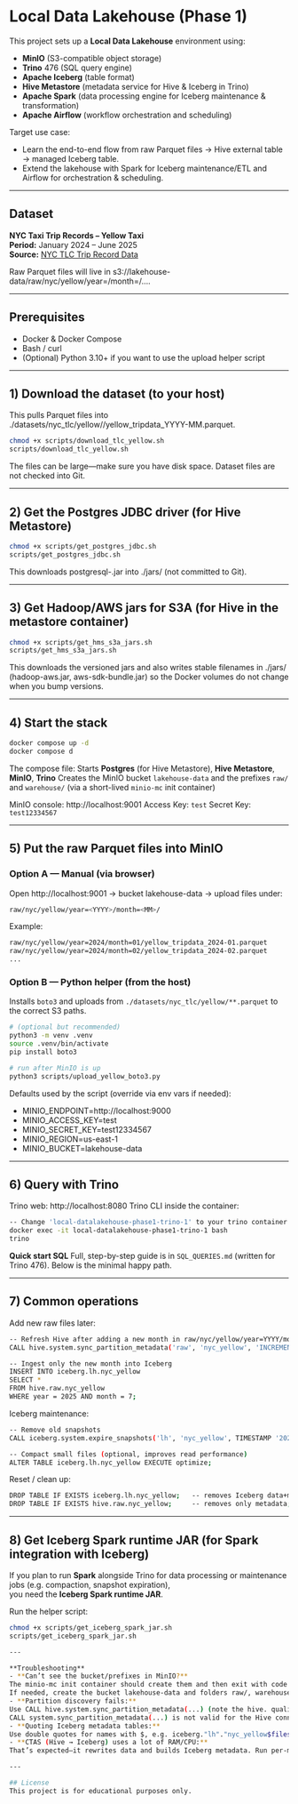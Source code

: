 # Local Data Lakehouse (Phase 1)

This project sets up a **Local Data Lakehouse** environment using:
- **MinIO** (S3-compatible object storage)
- **Trino** 476 (SQL query engine)
- **Apache Iceberg** (table format)
- **Hive Metastore** (metadata service for Hive & Iceberg in Trino)
- **Apache Spark** (data processing engine for Iceberg maintenance & transformation)
- **Apache Airflow** (workflow orchestration and scheduling)

Target use case:  
- Learn the end-to-end flow from raw Parquet files → Hive external table → managed Iceberg table.  
- Extend the lakehouse with Spark for Iceberg maintenance/ETL and Airflow for orchestration & scheduling.

---

## Dataset
**NYC Taxi Trip Records – Yellow Taxi**  
**Period:** January 2024 – June 2025  
**Source:** [NYC TLC Trip Record Data](https://www.nyc.gov/site/tlc/about/tlc-trip-record-data.page)

Raw Parquet files will live in s3://lakehouse-data/raw/nyc/yellow/year=<YYYY>/month=<MM>/….

---

## Prerequisites
- Docker & Docker Compose
- Bash / curl
- (Optional) Python 3.10+ if you want to use the upload helper script

---

## 1) Download the dataset (to your host)
This pulls Parquet files into ./datasets/nyc_tlc/yellow/<year>/yellow_tripdata_YYYY-MM.parquet.

```bash
chmod +x scripts/download_tlc_yellow.sh
scripts/download_tlc_yellow.sh
```

The files can be large—make sure you have disk space.
Dataset files are not checked into Git.

---

## 2) Get the Postgres JDBC driver (for Hive Metastore)
```bash
chmod +x scripts/get_postgres_jdbc.sh
scripts/get_postgres_jdbc.sh
```

This downloads postgresql-<version>.jar into ./jars/ (not committed to Git).

---

## 3) Get Hadoop/AWS jars for S3A (for Hive in the metastore container)
```bash
chmod +x scripts/get_hms_s3a_jars.sh
scripts/get_hms_s3a_jars.sh
```

This downloads the versioned jars and also writes stable filenames in ./jars/
(hadoop-aws.jar, aws-sdk-bundle.jar) so the Docker volumes do not change when you
bump versions.

---

## 4) Start the stack
```bash
docker compose up -d
docker compose d
```

The compose file:
Starts **Postgres** (for Hive Metastore), **Hive Metastore**, **MinIO**, **Trino**
Creates the MinIO bucket ```lakehouse-data``` and the prefixes ```raw/``` and ```warehouse/``` (via a short-lived ```minio-mc``` init container)

MinIO console: http://localhost:9001
Access Key: ```test```
Secret Key: ```test12334567```

---

## 5) Put the raw Parquet files into MinIO
### Option A — Manual (via browser)
Open http://localhost:9001 → bucket lakehouse-data → upload files under:
```bash
raw/nyc/yellow/year=<YYYY>/month=<MM>/
```

Example:
```bash
raw/nyc/yellow/year=2024/month=01/yellow_tripdata_2024-01.parquet
raw/nyc/yellow/year=2024/month=02/yellow_tripdata_2024-02.parquet
...
```

### Option B — Python helper (from the host)
Installs ```boto3``` and uploads from ```./datasets/nyc_tlc/yellow/**.parquet```
to the correct S3 paths.

```bash
# (optional but recommended)
python3 -m venv .venv
source .venv/bin/activate
pip install boto3

# run after MinIO is up
python3 scripts/upload_yellow_boto3.py
```

Defaults used by the script (override via env vars if needed):
- MINIO_ENDPOINT=http://localhost:9000
- MINIO_ACCESS_KEY=test
- MINIO_SECRET_KEY=test12334567
- MINIO_REGION=us-east-1
- MINIO_BUCKET=lakehouse-data

---

## 6) Query with Trino
Trino web: http://localhost:8080
Trino CLI inside the container:
```bash
-- Change 'local-datalakehouse-phase1-trino-1' to your trino container name or container id.
docker exec -it local-datalakehouse-phase1-trino-1 bash
trino
```

**Quick start SQL**
Full, step-by-step guide is in ```SQL_QUERIES.md``` (written for Trino 476).
Below is the minimal happy path.

---

## 7) Common operations
Add new raw files later:
```bash
-- Refresh Hive after adding a new month in raw/nyc/yellow/year=YYYY/month=MM/...
CALL hive.system.sync_partition_metadata('raw', 'nyc_yellow', 'INCREMENTAL');

-- Ingest only the new month into Iceberg
INSERT INTO iceberg.lh.nyc_yellow
SELECT *
FROM hive.raw.nyc_yellow
WHERE year = 2025 AND month = 7;
```

Iceberg maintenance:
```bash
-- Remove old snapshots
CALL iceberg.system.expire_snapshots('lh', 'nyc_yellow', TIMESTAMP '2025-08-15 00:00:00');

-- Compact small files (optional, improves read performance)
ALTER TABLE iceberg.lh.nyc_yellow EXECUTE optimize;
```

Reset / clean up:
```bash
DROP TABLE IF EXISTS iceberg.lh.nyc_yellow;   -- removes Iceberg data+metadata under warehouse
DROP TABLE IF EXISTS hive.raw.nyc_yellow;     -- removes only metadata; raw files remain
```

---

## 8) Get Iceberg Spark runtime JAR (for Spark integration with Iceberg)

If you plan to run **Spark** alongside Trino for data processing or maintenance jobs (e.g. compaction, snapshot expiration),  
you need the **Iceberg Spark runtime JAR**.

Run the helper script:

```bash
chmod +x scripts/get_iceberg_spark_jar.sh
scripts/get_iceberg_spark_jar.sh

---

**Troubleshooting**
- **Can’t see the bucket/prefixes in MinIO?**
The minio-mc init container should create them and then exit with code 0.
If needed, create the bucket lakehouse-data and folders raw/, warehouse/ in the UI.
- **Partition discovery fails:**
Use CALL hive.system.sync_partition_metadata(...) (note the hive. qualifier).
CALL system.sync_partition_metadata(...) is not valid for the Hive connector.
- **Quoting Iceberg metadata tables:**
Use double quotes for names with $, e.g. iceberg."lh"."nyc_yellow$files".
- **CTAS (Hive → Iceberg) uses a lot of RAM/CPU:**
That’s expected—it rewrites data and builds Iceberg metadata. Run per-month and INSERT if needed.

---

## License
This project is for educational purposes only.
